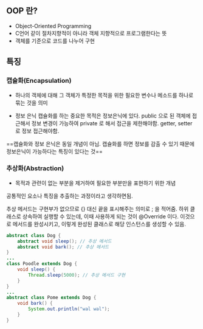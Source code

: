 ## OOP 란?

* Object-Oriented Programming
* C언어 같이 절차지향적이 아니라 객체 지향적으로 프로그램한다는 뜻
* 객체를 기준으로 코드를 나누어 구현

## 특징

### 캡슐화(Encapsulation)

* 하나의 객체에 대해 그 객체가 특정한 목적을 위한 필요한 변수나 메소드를 하나로 묶는 것을 의미

* 정보 은닉
	캡슐화를 하는 중요한 목적은 정보은닉에 있다. public 으로 된 객체에 접근해서 정보 변경이 가능하여 private 로 해서 접근을 제한해야함.
	getter, setter 로 정보 접근해야함.

==캡슐화와 정보 은닉은 동일 개념이 아님. 캡슐화를 하면 정보를 감출 수 있기 때문에 정보은닉이 가능하다는 특징이 있다는 것==


### 추상화(Abstraction)
* 목적과 관련이 없는 부분을 제거하여 필요한 부분만을 표현하기 위한 개념

공통적인 요소나 특징을 추출하는 과정이라고 생각하면됨.

추상 메서드는 구현부가 없으므로 {} 대신 끝을 표시해주는 의미로 ; 을 적어줌.
하위 클래스로 상속하여 실행할 수 있는데, 이때 사용하게 되는 것이 @Override 이다. 이것으로 메서드를 완성시키고, 이렇게 완성된 클래스로 해당 인스턴스를 생성할 수 있음.

```java
abstract class Dog {
	abstract void sleep(); // 추상 메서드
	abstract void bark(); // 추상 메서드
}
...
class Poodle extends Dog {
	void sleep() {
		Thread.sleep(5000); // 추상 메서드 구현 
	}
}
...
abstract class Pome extends Dog {
	void bark() {
		System.out.println("wal wal");
	}
}
```

